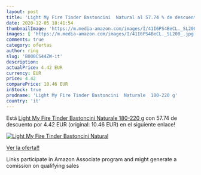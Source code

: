 ```yaml
---
layout: post
title: 'Light My Fire Tinder Bastoncini  Natural al 57.74 % de descuento'
date: 2020-12-05 18:41:54
thumbnailImage: 'https://m.media-amazon.com/images/I/41I6PS4BeCL._SL200_.jpg'
images: [ 'https://m.media-amazon.com/images/I/41I6PS4BeCL._SL200_.jpg' ]
comments: true
category: ofertas
author: ring
slug: 'B000CS44ZW-it'
description:
actualPrice: 4.42 EUR
currency: EUR
price: 4.42
comparePrice: 10.46 EUR
inStock: true
prodname: 'Light My Fire Tinder Bastoncini  Naturale  180-220 g'
country: 'it'
---
```


Está [Light My Fire Tinder Bastoncini  Naturale  180-220 g](https://www.amazon.it/dp/B000CS44ZW/?tag=tolees00-21) con 57.74 de descuento por 4.42 EUR (original: 10.46 EUR) en el siguiente enlace!

[![Light My Fire Tinder Bastoncini  Natural](https://m.media-amazon.com/images/I/41I6PS4BeCL._SL200_.jpg)](https://www.amazon.it/dp/B000CS44ZW/?tag=tolees00-21)

[Ver la oferta!!](https://www.amazon.it/dp/B000CS44ZW/?tag=tolees00-21)

Links participate in Amazon Associate program and might generate a comission on qualifying sales


